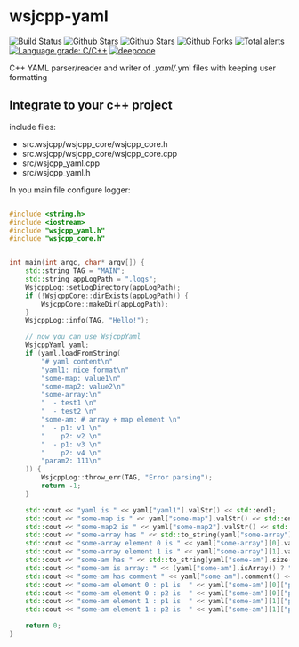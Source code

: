 # wsjcpp-yaml

[![Build Status](https://api.travis-ci.com/wsjcpp/wsjcpp-yaml.svg?branch=master)](https://travis-ci.com/wsjcpp/wsjcpp-yaml) [![Github Stars](https://img.shields.io/github/stars/wsjcpp/wsjcpp-yaml.svg?label=github%20%E2%98%85)](https://github.com/wsjcpp/wsjcpp-yaml) [![Github Stars](https://img.shields.io/github/contributors/wsjcpp/wsjcpp-yaml.svg)](https://github.com/wsjcpp/wsjcpp-yaml) [![Github Forks](https://img.shields.io/github/forks/wsjcpp/wsjcpp-yaml.svg?label=github%20forks)](https://github.com/wsjcpp/wsjcpp-yaml/network/members) [![Total alerts](https://img.shields.io/lgtm/alerts/g/wsjcpp/wsjcpp-yaml.svg?logo=lgtm&logoWidth=18)](https://lgtm.com/projects/g/wsjcpp/wsjcpp-yaml/alerts/) [![Language grade: C/C++](https://img.shields.io/lgtm/grade/cpp/g/wsjcpp/wsjcpp-yaml.svg?logo=lgtm&logoWidth=18)](https://lgtm.com/projects/g/wsjcpp/wsjcpp-yaml/context:cpp) [![deepcode](https://www.deepcode.ai/api/gh/badge?key=eyJhbGciOiJIUzI1NiIsInR5cCI6IkpXVCJ9.eyJwbGF0Zm9ybTEiOiJnaCIsIm93bmVyMSI6IndzamNwcCIsInJlcG8xIjoid3NqY3BwLXlhbWwiLCJpbmNsdWRlTGludCI6ZmFsc2UsImF1dGhvcklkIjoxNTY0MSwiaWF0IjoxNjAxMTQxMDc2fQ.Ueb89NfeP0aM8Bn9xpHiqQ8u5q_VF65O6PeO8aLPQ_E)](https://www.deepcode.ai/app/gh/wsjcpp/wsjcpp-yaml/_/dashboard?utm_content=gh%2Fwsjcpp%2Fwsjcpp-yaml)

C++ YAML parser/reader and writer of *.yaml/*.yml files with keeping user formatting 

## Integrate to your c++ project

include files:

- src.wsjcpp/wsjcpp_core/wsjcpp_core.h
- src.wsjcpp/wsjcpp_core/wsjcpp_core.cpp
- src/wsjcpp_yaml.cpp
- src/wsjcpp_yaml.h

In you main file configure logger:

```cpp

#include <string.h>
#include <iostream>
#include "wsjcpp_yaml.h"
#include "wsjcpp_core.h"


int main(int argc, char* argv[]) {
    std::string TAG = "MAIN";
    std::string appLogPath = ".logs";
    WsjcppLog::setLogDirectory(appLogPath);
    if (!WsjcppCore::dirExists(appLogPath)) {
        WsjcppCore::makeDir(appLogPath);
    }
    WsjcppLog::info(TAG, "Hello!");

    // now you can use WsjcppYaml
    WsjcppYaml yaml;
    if (yaml.loadFromString(
        "# yaml content\n"
        "yaml1: nice format\n"
        "some-map: value1\n"
        "some-map2: value2\n"
        "some-array:\n"
        "  - test1 \n"
        "  - test2 \n"
        "some-am: # array + map element \n"
        "  - p1: v1 \n"
        "    p2: v2 \n"
        "  - p1: v3 \n"
        "    p2: v4 \n"
        "param2: 111\n"
    )) {
        WsjcppLog::throw_err(TAG, "Error parsing");
        return -1;
    }

    std::cout << "yaml is " << yaml["yaml1"].valStr() << std::endl;
    std::cout << "some-map is " << yaml["some-map"].valStr() << std::endl;
    std::cout << "some-map2 is " << yaml["some-map2"].valStr() << std::endl;
    std::cout << "some-array has " << std::to_string(yaml["some-array"].valStr()) << std::endl;
    std::cout << "some-array element 0 is " << yaml["some-array"][0].valStr() << std::endl;
    std::cout << "some-array element 1 is " << yaml["some-array"][1].valStr() << std::endl;
    std::cout << "some-am has " << std::to_string(yaml["some-am"].size()) << std::endl;
    std::cout << "some-am is array: " << (yaml["some-am"].isArray() ? "yes" : "no") << std::endl;
    std::cout << "some-am has comment " << yaml["some-am"].comment() << std::endl;
    std::cout << "some-am element 0 : p1 is  " << yaml["some-am"][0]["p1"].valStr() << std::endl;
    std::cout << "some-am element 0 : p2 is  " << yaml["some-am"][0]["p2"].valStr() << std::endl;
    std::cout << "some-am element 1 : p1 is  " << yaml["some-am"][1]["p1"].valStr() << std::endl;
    std::cout << "some-am element 1 : p2 is  " << yaml["some-am"][1]["p2"].valStr() << std::endl;

    return 0;
}

```
